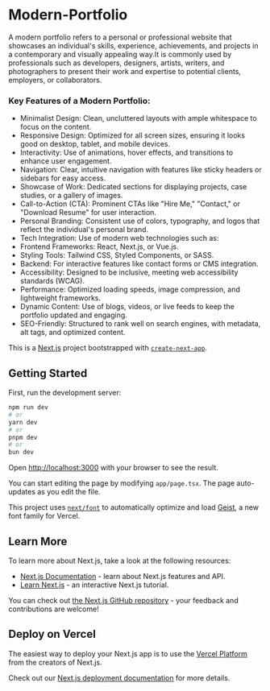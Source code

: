 # Modern-Portfolio

A modern portfolio refers to a personal or professional website that showcases an individual's skills, experience, achievements, and projects in a contemporary and visually appealing way.It is commonly used by professionals such as developers, designers, artists, writers, and photographers to present their work and expertise to potential clients, employers, or collaborators.

### Key Features of a Modern Portfolio:

- Minimalist Design: Clean, uncluttered layouts with ample whitespace to focus on the content.
- Responsive Design: Optimized for all screen sizes, ensuring it looks good on desktop, tablet, and mobile devices.
- Interactivity: Use of animations, hover effects, and transitions to enhance user engagement.
- Navigation: Clear, intuitive navigation with features like sticky headers or sidebars for easy access.
- Showcase of Work: Dedicated sections for displaying projects, case studies, or a gallery of images.
- Call-to-Action (CTA): Prominent CTAs like "Hire Me," "Contact," or "Download Resume" for user interaction.
- Personal Branding: Consistent use of colors, typography, and logos that reflect the individual's personal brand.
- Tech Integration: Use of modern web technologies such as:
- Frontend Frameworks: React, Next.js, or Vue.js.
- Styling Tools: Tailwind CSS, Styled Components, or SASS.
- Backend: For interactive features like contact forms or CMS integration.
- Accessibility: Designed to be inclusive, meeting web accessibility standards (WCAG).
- Performance: Optimized loading speeds, image compression, and lightweight frameworks.
- Dynamic Content: Use of blogs, videos, or live feeds to keep the portfolio updated and engaging.
- SEO-Friendly: Structured to rank well on search engines, with metadata, alt tags, and optimized content.

This is a [Next.js](https://nextjs.org) project bootstrapped with [`create-next-app`](https://nextjs.org/docs/app/api-reference/cli/create-next-app).

## Getting Started

First, run the development server:

```bash
npm run dev
# or
yarn dev
# or
pnpm dev
# or
bun dev
```

Open [http://localhost:3000](http://localhost:3000) with your browser to see the result.

You can start editing the page by modifying `app/page.tsx`. The page auto-updates as you edit the file.

This project uses [`next/font`](https://nextjs.org/docs/app/building-your-application/optimizing/fonts) to automatically optimize and load [Geist](https://vercel.com/font), a new font family for Vercel.

## Learn More

To learn more about Next.js, take a look at the following resources:

- [Next.js Documentation](https://nextjs.org/docs) - learn about Next.js features and API.
- [Learn Next.js](https://nextjs.org/learn) - an interactive Next.js tutorial.

You can check out [the Next.js GitHub repository](https://github.com/vercel/next.js) - your feedback and contributions are welcome!

## Deploy on Vercel

The easiest way to deploy your Next.js app is to use the [Vercel Platform](https://vercel.com/new?utm_medium=default-template&filter=next.js&utm_source=create-next-app&utm_campaign=create-next-app-readme) from the creators of Next.js.

Check out our [Next.js deployment documentation](https://nextjs.org/docs/app/building-your-application/deploying) for more details.
